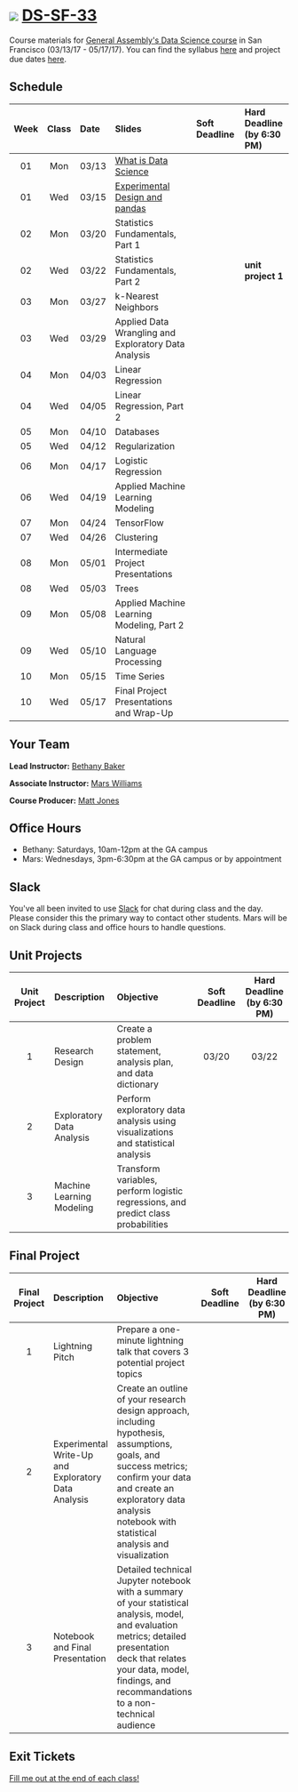# ![](https://ga-dash.s3.amazonaws.com/production/assets/logo-9f88ae6c9c3871690e33280fcf557f33.png) [DS-SF-33](https://github.com/ga-students/DS-SF-33)

Course materials for [General Assembly's Data Science course](https://generalassemb.ly/education/data-science/san-francisco) in San Francisco (03/13/17 - 05/17/17). You can find the syllabus [here](./resources/ds-syllabus.pdf) and project due dates [here](./resources/DS-project-due-dates.pdf).

## Schedule

| Week | Class | Date | Slides | Soft Deadline | Hard Deadline<br/>(by 6:30 PM) |
|:---:|:---:|:---|:---|:---|:---|
| 01 | Mon | 03/13 | [What is Data Science](http://slides.com/bethanymsimmons/deck-1?token=Gp4h8zav) | | |
| 01 | Wed | 03/15 | [Experimental Design and pandas](http://slides.com/bethanymsimmons/deck-2?token=DBVn_46f) | | |
| 02 | Mon | 03/20 | Statistics Fundamentals, Part 1 | | |
| 02 | Wed | 03/22 | Statistics Fundamentals, Part 2 | |**unit project 1**|
| 03 | Mon | 03/27 | k-Nearest Neighbors | | |
| 03 | Wed | 03/29 | Applied Data Wrangling and Exploratory Data Analysis | |  |
| 04 | Mon | 04/03 | Linear Regression | | |
| 04 | Wed | 04/05 | Linear Regression, Part 2 | | |
| 05 | Mon | 04/10 | Databases | | |
| 05 | Wed | 04/12 | Regularization | |  |
| 06 | Mon | 04/17 | Logistic Regression | |  |
| 06 | Wed | 04/19 | Applied Machine Learning Modeling | | |
| 07 | Mon | 04/24 | TensorFlow | | |
| 07 | Wed | 04/26 | Clustering | | |
| 08 | Mon | 05/01 | Intermediate Project Presentations | | |
| 08 | Wed | 05/03 | Trees | | |
| 09 | Mon | 05/08 | Applied Machine Learning Modeling, Part 2 | | |
| 09 | Wed | 05/10 | Natural Language Processing | | |
| 10 | Mon | 05/15 | Time Series | | |
| 10 | Wed | 05/17 | Final Project Presentations and Wrap-Up | | |

## Your Team

**Lead Instructor:** [Bethany Baker](mailto:bakerbethanymarie@gmail.com)

**Associate Instructor:** [Mars Williams](mailto:metaphor.formation@gmail.com)

**Course Producer:** [Matt Jones](mailto:studentservicesSF@ga.co)

## Office Hours

- Bethany: Saturdays, 10am-12pm at the GA campus
- Mars: Wednesdays, 3pm-6:30pm at the GA campus or by appointment

## Slack

You've all been invited to use [Slack](https://dat-sf-33.slack.com) for chat during class and the day.  Please consider this the primary way to contact other students.  Mars will be on Slack during class and office hours to handle questions.

## Unit Projects

| Unit Project | Description | Objective | Soft Deadline | Hard Deadline<br/>(by 6:30 PM) |
|:---:|:---|:---|:---:|:---:|
| 1 | Research Design | Create a problem statement, analysis plan, and data dictionary | 03/20 | 03/22 |
| 2 | Exploratory Data Analysis | Perform exploratory data analysis using visualizations and statistical analysis | | |
| 3 | Machine Learning Modeling | Transform variables, perform logistic regressions, and predict class probabilities | | |

## Final Project

| Final Project | Description | Objective | Soft Deadline | Hard Deadline<br/>(by 6:30 PM) |
|:---:|:---|:---|:---:|:---:|
| 1 | Lightning Pitch | Prepare a one-minute lightning talk that covers 3 potential project topics | | |
| 2 | Experimental Write-Up and Exploratory Data Analysis | Create an outline of your research design approach, including hypothesis, assumptions, goals, and success metrics; confirm your data and create an exploratory data analysis notebook with statistical analysis and visualization | | |
| 3 | Notebook and Final Presentation | Detailed technical Jupyter notebook with a summary of your statistical analysis, model, and evaluation metrics; detailed presentation deck that relates your data, model, findings, and recommandations to a non-technical audience | | |

## Exit Tickets

[Fill me out at the end of each class!]()
